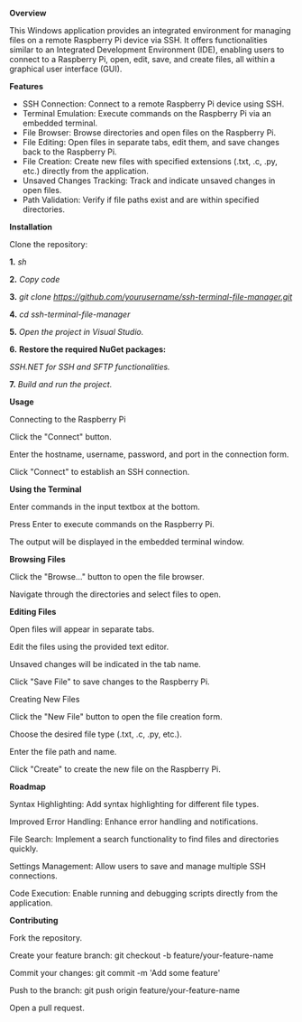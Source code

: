 **Overview**

This Windows application provides an integrated environment for managing files on a remote Raspberry Pi device via SSH. It offers functionalities similar to an Integrated Development Environment (IDE), enabling users to connect to a Raspberry Pi, open, edit, save, and create files, all within a graphical user interface (GUI).

**Features**

- SSH Connection: Connect to a remote Raspberry Pi device using SSH.
- Terminal Emulation: Execute commands on the Raspberry Pi via an embedded terminal.
- File Browser: Browse directories and open files on the Raspberry Pi.
- File Editing: Open files in separate tabs, edit them, and save changes back to the Raspberry Pi.
- File Creation: Create new files with specified extensions (.txt, .c, .py, etc.) directly from the application.
- Unsaved Changes Tracking: Track and indicate unsaved changes in open files.
- Path Validation: Verify if file paths exist and are within specified directories.
  
**Installation**

Clone the repository:

**1.** *sh*

**2.** *Copy code*

**3.** *git clone https://github.com/yourusername/ssh-terminal-file-manager.git*

**4.** *cd ssh-terminal-file-manager*

**5.** *Open the project in Visual Studio.*

**6.** **Restore the required NuGet packages:**

*SSH.NET for SSH and SFTP functionalities.*

**7.** *Build and run the project.*

**Usage**

Connecting to the Raspberry Pi

Click the "Connect" button.

Enter the hostname, username, password, and port in the connection form.

Click "Connect" to establish an SSH connection.

**Using the Terminal**

Enter commands in the input textbox at the bottom.

Press Enter to execute commands on the Raspberry Pi.

The output will be displayed in the embedded terminal window.

**Browsing Files**

Click the "Browse..." button to open the file browser.

Navigate through the directories and select files to open.

**Editing Files**

Open files will appear in separate tabs.

Edit the files using the provided text editor.

Unsaved changes will be indicated in the tab name.

Click "Save File" to save changes to the Raspberry Pi.

Creating New Files

Click the "New File" button to open the file creation form.

Choose the desired file type (.txt, .c, .py, etc.).

Enter the file path and name.

Click "Create" to create the new file on the Raspberry Pi.

**Roadmap**

Syntax Highlighting: Add syntax highlighting for different file types.

Improved Error Handling: Enhance error handling and notifications.

File Search: Implement a search functionality to find files and directories quickly.

Settings Management: Allow users to save and manage multiple SSH connections.

Code Execution: Enable running and debugging scripts directly from the application.

**Contributing**

Fork the repository.

Create your feature branch: git checkout -b feature/your-feature-name

Commit your changes: git commit -m 'Add some feature'

Push to the branch: git push origin feature/your-feature-name

Open a pull request.
